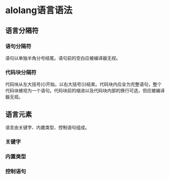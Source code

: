 # alolang语言语法

## 语言分隔符

### 语句分隔符

语句以单独半角分号结尾。语句前的空白应被编译器无视。

### 代码块分隔符

代码块从左大括号({)开始，以右大括号(})结束。代码块内应全为完整语句，整个代码块被视为一个语句。代码块前的缩进以及代码块内部的换行可选，但应被编译器无视。

## 语言元素

语言由关键字、内置类型、控制语句组成。

### 关键字

<!--插入关键字列表-->

### 内置类型

<!--插入内置类型列表-->

### 控制语句

<!--插入控制语句列表-->
